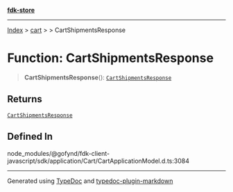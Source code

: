 [**fdk-store**](../../../README.md)
***

[Index](../../../API.md) > [cart](../../README.md) > [<internal>](../README.md) > CartShipmentsResponse

# Function: CartShipmentsResponse

> **CartShipmentsResponse**(): [`CartShipmentsResponse`](../type-aliases/type-alias.CartShipmentsResponse.md)

## Returns

[`CartShipmentsResponse`](../type-aliases/type-alias.CartShipmentsResponse.md)

## Defined In

node\_modules/@gofynd/fdk-client-javascript/sdk/application/Cart/CartApplicationModel.d.ts:3084

***
Generated using [TypeDoc](https://typedoc.org/) and [typedoc-plugin-markdown](https://www.npmjs.com/package/typedoc-plugin-markdown)
